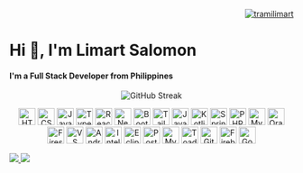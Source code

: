 
<p align="right">
  <a href="https://github.com/tramilimart">
    <img src="https://komarev.com/ghpvc/?username=tramilimart&label=Profile%20views&color=0e75b6&style=flat" alt="tramilimart" />
  </a>
</p>
<h1 align="left">Hi 👋, I'm Limart Salomon</h1>
<h4 align="left">I'm a Full Stack Developer from Philippines</h4>

<p align="center">
  <img src="https://streak-stats.demolab.com/?user=tramilimart&theme=radical" alt="GitHub Streak" />
</p>

<p align="center">
  <!-- Web / Frontend -->
  <img src="https://cdn.jsdelivr.net/gh/devicons/devicon/icons/html5/html5-original.svg" height="30" alt="HTML5"/>
  <img src="https://cdn.jsdelivr.net/gh/devicons/devicon/icons/css3/css3-original.svg" height="30" alt="CSS3"/>
  <img src="https://cdn.jsdelivr.net/gh/devicons/devicon/icons/javascript/javascript-original.svg" height="30" alt="JavaScript"/>
  <img src="https://cdn.jsdelivr.net/gh/devicons/devicon/icons/typescript/typescript-original.svg" height="30" alt="TypeScript"/>
  <img src="https://cdn.jsdelivr.net/gh/devicons/devicon/icons/react/react-original.svg" height="30" alt="React"/>
  <img src="https://camo.githubusercontent.com/d21012299f2ccd4a7d73b13f896b0be91c9e71bb7f0b51f1cbfb783ed6b9f9b1/68747470733a2f2f63646e2e6a7364656c6976722e6e65742f67682f64657669636f6e732f64657669636f6e2f69636f6e732f6e6f64656a732f6e6f64656a732d6f726967696e616c2e737667" height="30" alt="Next.js"/>
  <img src="https://cdn.jsdelivr.net/gh/devicons/devicon/icons/bootstrap/bootstrap-original.svg" height="30" alt="Bootstrap"/>
  <img src="https://play-lh.googleusercontent.com/YN4OEsoWsU1QrZFcwWlI8uuGhDKc4RAlP56FFyL03VFegD5tWjZ5cNWHocC_QRE_TvA=w480-h960" height="30" alt="Tailwind CSS"/>

  <!-- Backend / Languages -->
  <img src="https://cdn.jsdelivr.net/gh/devicons/devicon/icons/java/java-original.svg" height="30" alt="Java"/>
  <img src="https://cdn.jsdelivr.net/gh/devicons/devicon/icons/kotlin/kotlin-original.svg" height="30" alt="Kotlin"/>
  <img src="https://cdn.jsdelivr.net/gh/devicons/devicon/icons/spring/spring-original.svg" height="30" alt="Spring Boot"/>
  <img src="https://cdn.jsdelivr.net/gh/devicons/devicon/icons/php/php-original.svg" height="30" alt="PHP"/>

  <!-- Databases -->
  <img src="https://cdn.jsdelivr.net/gh/devicons/devicon/icons/mysql/mysql-original.svg" height="30" alt="MySQL"/>
  <img src="https://cdn.jsdelivr.net/gh/devicons/devicon/icons/oracle/oracle-original.svg" height="30" alt="Oracle"/>
  <img src="https://www.vectorlogo.zone/logos/firebase/firebase-icon.svg" height="30" alt="Firestore"/>
  
  <!-- Tools / IDEs -->
  <img src="https://cdn.jsdelivr.net/gh/devicons/devicon/icons/vscode/vscode-original.svg" height="30" alt="VS Code"/>
  <img src="https://cdn.jsdelivr.net/gh/devicons/devicon/icons/androidstudio/androidstudio-original.svg" height="30" alt="Android Studio"/>
  <img src="https://cdn.jsdelivr.net/gh/devicons/devicon/icons/intellij/intellij-original.svg" height="30" alt="IntelliJ IDEA"/>
  <img src="https://cdn.jsdelivr.net/gh/devicons/devicon/icons/eclipse/eclipse-original.svg" height="30" alt="Eclipse"/>
  <img src="https://cdn.jsdelivr.net/gh/devicons/devicon/icons/postman/postman-original.svg" height="30" alt="Postman"/>
  <img src="https://cdn.jsdelivr.net/gh/devicons/devicon/icons/mysql/mysql-original-wordmark.svg" height="30" alt="MySQL Workbench"/>
  <img src="https://upload.wikimedia.org/wikipedia/commons/thumb/e/ed/Toad-Original_RGB.png/500px-Toad-Original_RGB.png" height="30" alt="Toad for Oracle"/>

  <!-- VCS / Cloud -->
  <img src="https://cdn.jsdelivr.net/gh/devicons/devicon/icons/git/git-original.svg" height="30" alt="Git"/>
  <img src="https://cdn.jsdelivr.net/gh/devicons/devicon/icons/firebase/firebase-plain.svg" height="30" alt="Firebase"/>
  <img src="https://cdn.jsdelivr.net/gh/devicons/devicon/icons/googlecloud/googlecloud-original.svg" height="30" alt="Google Cloud"/>
</p>


<p align="left">
  <a href="mailto:salomonlimart@gmail.com">
    <img src="https://img.shields.io/badge/Gmail-D14836?style=for-the-badge&logo=gmail&logoColor=white" />
  </a>
  <a href="https://www.linkedin.com/in/limart-salomon-602a39238/" target="_blank">
    <img src="https://img.shields.io/badge/LinkedIn-0077B5?style=for-the-badge&logo=linkedin&logoColor=white" />
  </a>
</p>



